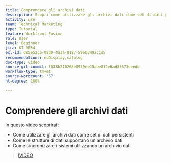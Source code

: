 ```yaml
---
title: Comprendere gli archivi dati
description: Scopri come utilizzare gli archivi dati come set di dati persistenti e come le strutture di dati supportano un archivio dati in  [!DNL Adobe Workfront Fusion].
activity: use
team: Technical Marketing
type: Tutorial
feature: Workfront Fusion
role: User
level: Beginner
jira: KT-9054
exl-id: d85e52cb-08d0-4a3a-8187-59e63492c1d5
recommendations: noDisplay,catalog
doc-type: video
source-git-commit: f033b210268e8979ee15abe812e6ad85673eeedb
workflow-type: tm+mt
source-wordcount: '57'
ht-degree: 100%

---
```


# Comprendere gli archivi dati

In questo video scoprirai:

* Come utilizzare gli archivi dati come set di dati persistenti
* Come le strutture di dati supportano un archivio dati
* Come sincronizzare i sistemi utilizzando un archivio dati

>[!VIDEO](https://video.tv.adobe.com/v/335295/?quality=12&learn=on)
